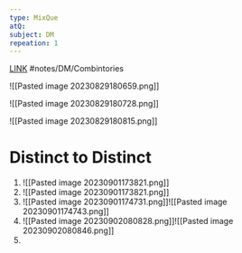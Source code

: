 ```yaml
---
type: MixQue
atQ:
subject: DM
repeation: 1
---
```

[LINK](https://uxkhzfstdjcborfuyyknhkhbyfnskrywvveioufkbjkupomnptjwvhbavkysuhi.vercel.app/gateoverflow.in/quiz/results.html?exam_id=342)
#notes/DM/Combintories

![[Pasted image 20230829180659.png]]

![[Pasted image 20230829180728.png]]

![[Pasted image 20230829180815.png]]
# Distinct to Distinct
1.  ![[Pasted image 20230901173821.png]]
2. ![[Pasted image 20230901173821.png]]
3. ![[Pasted image 20230901174731.png]]![[Pasted image 20230901174743.png]]
5. ![[Pasted image 20230902080828.png]]![[Pasted image 20230902080846.png]]
6. 